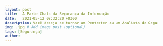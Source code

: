 ```yaml
---
layout: post
title:  A Parte Chata da Segurança da Informação
date:   2021-05-12 08:32:20 +0300
description: Você deseja se tornar um Pentester ou um Analista de Segurança da Informação? # Add post description (optional)
img: .jpg # Add image post (optional)
tags: [Segurança]
author:
---
```


